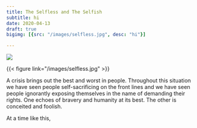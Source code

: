 ```yaml
---
title: The Selfless and The Selfish
subtitle: hi
date: 2020-04-13
draft: true
bigimg: [{src: "/images/selfless.jpg", desc: "hi"}]

---
```


![](/images/selfless.jpg)

{{< figure link="/images/selfless.jpg" >}}

A crisis brings out the best and worst in people. Throughout this situation we have seen people self-sacrificing on the front lines and we have seen people ignorantly exposing themselves in the name of demanding their rights. One echoes of bravery and humanity at its best. The other is conceited and foolish. 

<!--more-->

At a time like this,